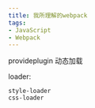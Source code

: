 ```yaml
---
title: 我所理解的webpack
tags:
- JavaScript
- Webpack
---
```



provideplugin
动态加载

loader:

    style-loader
    css-loader